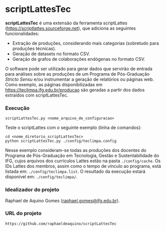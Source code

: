 # scriptLattesTec

**scriptLattesTec** é uma extensão da ferramenta scriptLattes (https://scriptlattes.sourceforge.net), que adiciona as seguintes funcionalidades:
* Extração de produções, considerando mais categorias (sobretudo para produções técnicas).
* Geração de datasets no formato CSV.
* Geração de grafos de colaborações endógenas no formato CSV.

O software pode ser utilizado para gerar dados que servirão de entrada para análises sobre as produções de um Programa de Pós-Graduação *Stricto Sensu* e/ou instrumentar a geração de relatórios ou páginas web. Como exemplo, as páginas disponibilizadas em https://teclimpa.ifg.edu.br/producao são geradas a partir dos dados extraídos com scriptLattesTec.

### Execução

	scriptLattesTec.py <nome_arquivo_de_configuracao>


Teste o scriptLattes com o seguinte exemplo (linha de comandos):

	cd <nome_diretorio_scriptLattesTec>
	python scriptLattesTec.py ./config/teclimpa.config

Nesse exemplo consideram-se todas as produções dos docentes do Programa de Pós-Graduação em Tecnologia, Gestão e Sustentabilidade do IFG, cujos arquivos dos currículos Lattes estão na pasta <code>./config/cache</code>. Os IDs Lattes dos membros, assim como o tempo de vínculo ao programa, está listada em: <code>./config/teclimpa.list</code>. O resultado da execução estará disponível em: <code>./config/teclimpa/</code>.

### Idealizador do projeto

Raphael de Aquino Gomes ([raphael.gomes@ifg.edu.br](mailto:raphael.gomes@ifg.edu.br)).

### URL do projeto

	https://github.com/raphaeldeaquino/scriptLattesTec
